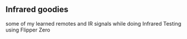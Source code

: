 ## Infrared goodies

some of my learned remotes and IR signals while doing Infrared Testing using Flipper Zero
